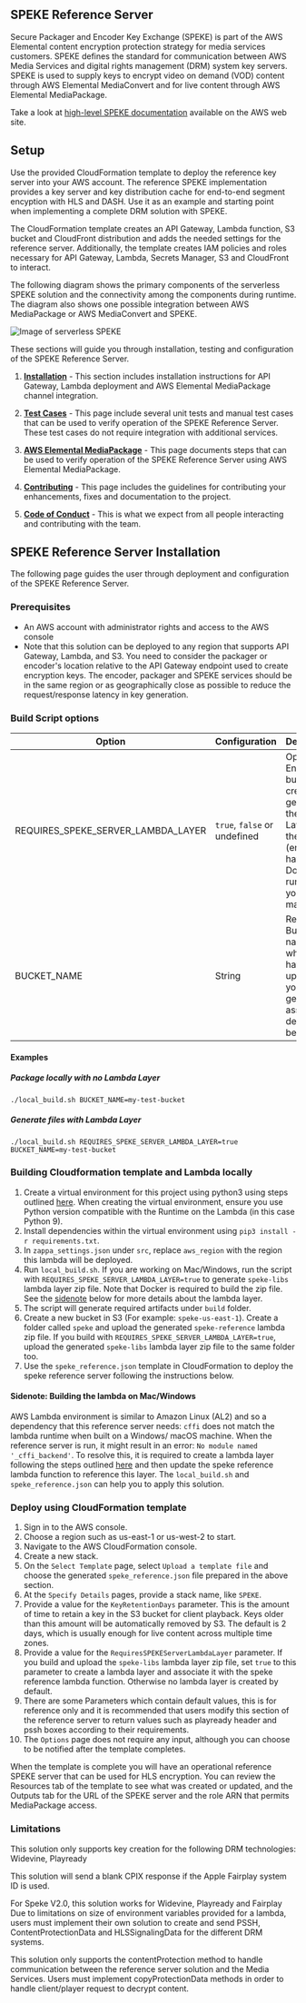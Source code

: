 ## SPEKE Reference Server

Secure Packager and Encoder Key Exchange (SPEKE) is part of the AWS Elemental content encryption protection strategy for media services customers. SPEKE defines the standard for communication between AWS Media Services and digital rights management (DRM) system key servers. SPEKE is used to supply keys to encrypt video on demand (VOD) content through AWS Elemental MediaConvert and for live content through AWS Elemental MediaPackage.

Take a look at [high-level SPEKE documentation](https://docs.aws.amazon.com/speke/latest/documentation/what-is-speke.html) available on the AWS web site.


## Setup

Use the provided CloudFormation template to deploy the reference key server into your AWS account. The reference SPEKE implementation provides a key server and key distribution cache for end-to-end segment encyption with HLS and DASH. Use it as an example and starting point when implementing a complete DRM solution with SPEKE.

The CloudFormation template creates an API Gateway, Lambda function, S3 bucket and CloudFront distribution and adds the needed settings for the reference server. Additionally, the template creates IAM policies and roles necessary for API Gateway, Lambda, Secrets Manager, S3 and CloudFront to interact.

The following diagram shows the primary components of the serverless SPEKE solution and the connectivity among the components during runtime. The diagram also shows one possible integration between AWS MediaPackage or AWS MediaConvert and SPEKE.

![Image of serverless SPEKE](images/speke-reference.png)


These sections will guide you through installation, testing and configuration of the SPEKE Reference Server.

1. [**Installation**](#speke-reference-server-installation) - This section includes installation instructions for API Gateway, Lambda deployment and AWS Elemental MediaPackage channel integration.

2. [**Test Cases**](tests/README.md) - This page include several unit tests and manual test cases that can be used to verify operation of the SPEKE Reference Server. These test cases do not require integration with additional services.

3. [**AWS Elemental MediaPackage**](MEDIAPACKAGE_CONFIG.md) - This page documents steps that can be used to verify operation of the SPEKE Reference Server using AWS Elemental MediaPackage.

4. [**Contributing**](CONTRIBUTING.md) - This page includes the guidelines for contributing your enhancements, fixes and documentation to the project.

5. [**Code of Conduct**](CODE_OF_CONDUCT.md) - This is what we expect from all people interacting and contributing with the team.



## SPEKE Reference Server Installation

The following page guides the user through deployment and configuration of the SPEKE Reference Server.

### Prerequisites

- An AWS account with administrator rights and access to the AWS console
- Note that this solution can be deployed to any region that supports API Gateway, Lambda, and S3. You need to consider the packager or encoder's location relative to the API Gateway endpoint used to create encryption keys. The encoder, packager and SPEKE services should be in the same region or as geographically close as possible to reduce the request/response latency in key generation.

### Build Script options

| Option | Configuration | Description |
| --- | --- | --- |
| REQUIRES_SPEKE_SERVER_LAMBDA_LAYER | `true`, `false` or undefined | Optional: Ensures the build script creates and generates the Lambda Layer to run the server (ensure you have Docker running on your machine). |
| BUCKET_NAME | String | Required: Bucket name of where you have uploaded your generated assets as describe below. |

#### Examples

##### Package locally with no Lambda Layer
```
./local_build.sh BUCKET_NAME=my-test-bucket
```

##### Generate files with Lambda Layer
```
./local_build.sh REQUIRES_SPEKE_SERVER_LAMBDA_LAYER=true BUCKET_NAME=my-test-bucket
```

### Building Cloudformation template and Lambda locally

1. Create a virtual environment for this project using python3 using steps outlined [here](https://docs.python.org/3/tutorial/venv.html). When creating the virtual environment, ensure you use Python version compatible with the Runtime on the Lambda (in this case Python 9).
1. Install dependencies within the virtual environment using `pip3 install -r requirements.txt`.
1. In `zappa_settings.json` under `src`, replace `aws_region` with the region this lambda will be deployed.
1. Run `local_build.sh`. If you are working on Mac/Windows, run the script with `REQUIRES_SPEKE_SERVER_LAMBDA_LAYER=true` to generate `speke-libs` lambda layer zip file. Note that Docker is required to build the zip file. See the [sidenote](#sidenote-building-the-lambda-on-macwindows) below for more details about the lambda layer.
1. The script will generate required artifacts under `build` folder.
1. Create a new bucket in S3 (For example: `speke-us-east-1`). Create a folder called `speke` and upload the generated `speke-reference` lambda zip file. If you build with `REQUIRES_SPEKE_SERVER_LAMBDA_LAYER=true`, upload the generated `speke-libs` lambda layer zip file to the same folder too. 
1. Use the `speke_reference.json` template in CloudFormation to deploy the speke reference server following the instructions below.

#### **Sidenote:** Building the lambda on Mac/Windows
AWS Lambda environment is similar to Amazon Linux (AL2) and so a dependency that this reference server needs: `cffi` does not match the lambda runtime when built on a Windows/ macOS machine. When the reference server is run, it might result in an error: `No module named '_cffi_backend'`. To resolve this, it is required to create a lambda layer following the steps outlined [here](https://aws.amazon.com/premiumsupport/knowledge-center/lambda-layer-simulated-docker/) and then update the speke reference lambda function to reference this layer. The `local_build.sh` and `speke_reference.json` can help you to apply this solution.

### Deploy using CloudFormation template

1. Sign in to the AWS console.
1. Choose a region such as us-east-1 or us-west-2 to start.
1. Navigate to the AWS CloudFormation console.
1. Create a new stack.
1. On the `Select Template` page, select `Upload a template file` and choose the generated `speke_reference.json` file prepared in the above section.
1. At the `Specify Details` pages, provide a stack name, like `SPEKE`.
1. Provide a value for the `KeyRetentionDays` parameter. This is the amount of time to retain a key in the S3 bucket for client playback. Keys older than this amount will be automatically removed by S3. The default is 2 days, which is usually enough for live content across multiple time zones.
1. Provide a value for the `RequiresSPEKEServerLambdaLayer` parameter. If you build and upload the `speke-libs` lambda layer zip file, set `true` to this parameter to create a lambda layer and associate it with the speke reference lambda function. Otherwise no lambda layer is created by default.
1. There are some Parameters which contain default values, this is for reference only and it is recommended that users modify this section of the reference server to return values such as playready header and pssh boxes according to their requirements.
1. The `Options` page does not require any input, although you can choose to be notified after the template completes.


When the template is complete you will have an operational reference SPEKE server that can be used for HLS encryption. You can review the Resources tab of the template to see what was created or updated, and the Outputs tab for the URL of the SPEKE server  and the role ARN that permits MediaPackage access.


### Limitations

This solution only supports key creation for the following DRM technologies: Widevine, Playready

This solution will send a blank CPIX response if the Apple Fairplay system ID is used.

For Speke V2.0, this solution works for Widevine, Playready and Fairplay
Due to limitations on size of environment variables provided for a lambda, users must implement their own solution to create and send PSSH, ContentProtectionData and HLSSignalingData for the different DRM systems.

This solution only supports the contentProtection method to handle communication between the reference server solution and the Media Services. 
Users must implement copyProtectionData methods in order to handle client/player request to decrypt content.


